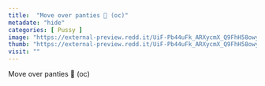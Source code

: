 ```yaml
---
title:  "Move over panties 👋 (oc)"
metadate: "hide"
categories: [ Pussy ]
image: "https://external-preview.redd.it/UiF-Pb44uFk_ARXycmX_Q9FhH58owyS9W0G24hX-uhY.jpg?auto=webp&s=6f7eba87aeab8e96496fee2bb00c8439ec09266b"
thumb: "https://external-preview.redd.it/UiF-Pb44uFk_ARXycmX_Q9FhH58owyS9W0G24hX-uhY.jpg?width=1080&crop=smart&auto=webp&s=9bc271705e652883e55336d3d26477c28a0e9a1d"
visit: ""
---
```

Move over panties 👋 (oc)
